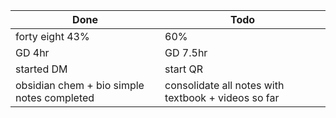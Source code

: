 | Done                                       | Todo                                                |
| ------------------------------------------ | --------------------------------------------------- |
| forty eight 43%                            | 60%                                                 |
| GD 4hr                                     | GD 7.5hr                                            |
| started DM                                 | start QR                                            |
| obsidian chem + bio simple notes completed | consolidate all notes with textbook + videos so far |
